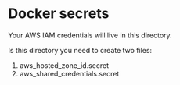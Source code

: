 # Docker secrets
Your AWS IAM credentials will live in this directory.

Is this directory you need to create two files:
1. aws_hosted_zone_id.secret
2. aws_shared_credentials.secret
